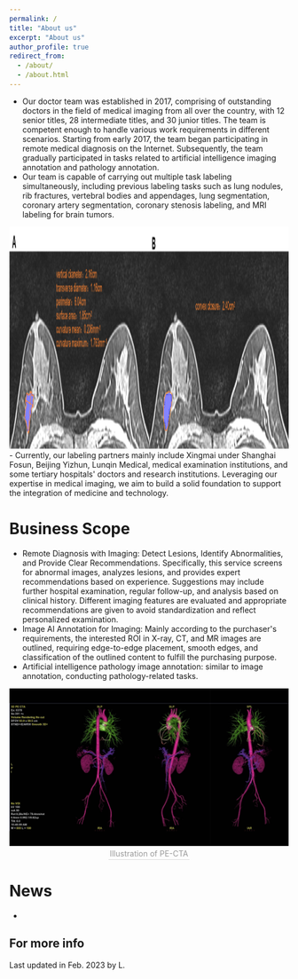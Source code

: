 ```yaml
---
permalink: /
title: "About us"
excerpt: "About us"
author_profile: true
redirect_from: 
  - /about/
  - /about.html
---
```


- Our doctor team was established in 2017, comprising of outstanding doctors in the field of medical imaging from all over the country, with 12 senior titles, 28 intermediate titles, and 30 junior titles. The team is competent enough to handle various work requirements in different scenarios. Starting from early 2017, the team began participating in remote medical diagnosis on the Internet. Subsequently, the team gradually participated in tasks related to artificial intelligence imaging annotation and pathology annotation.
- Our team is capable of carrying out multiple task labeling simultaneously, including previous labeling tasks such as lung nodules, rib fractures, vertebral bodies and appendages, lung segmentation, coronary artery segmentation, coronary stenosis labeling, and MRI labeling for brain tumors.  
 <img src="../images/breast_annotations.jpg" alt="breast tumor annotations"  width="800" height="400">
- Currently, our labeling partners mainly include Xingmai under Shanghai Fosun, Beijing Yizhun, Lunqin Medical, medical examination institutions, and some tertiary hospitals' doctors and research institutions. Leveraging our expertise in medical imaging, we aim to build a solid foundation to support the integration of medicine and technology.


Business Scope
======
- Remote Diagnosis with Imaging: Detect Lesions, Identify Abnormalities, and Provide Clear Recommendations. Specifically, this service screens for abnormal images, analyzes lesions, and provides expert recommendations based on experience. Suggestions may include further hospital examination, regular follow-up, and analysis based on clinical history. Different imaging features are evaluated and appropriate recommendations are given to avoid standardization and reflect personalized examination.
- Image AI Annotation for Imaging: Mainly according to the purchaser's requirements, the interested ROI in X-ray, CT, and MR images are outlined, requiring edge-to-edge placement, smooth edges, and classification of the outlined content to fulfill the purchasing purpose.
- Artificial intelligence pathology image annotation: similar to image annotation, conducting pathology-related tasks.

<div align="center">  
  <img src="../images/PE_CTA.png" alt="PE-CTA">
      <div style="color:orange; border-bottom: 1px solid #d9d9d9;
    display: inline-block;
    color: #999;
    padding: 2px;">Illustration of PE-CTA</div>
</div>

News 
======
- 

For more info
------
Last updated in Feb. 2023 by L.
